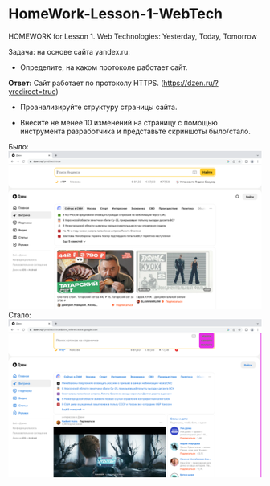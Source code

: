 # HomeWork-Lesson-1-WebTech

HOMEWORK for Lesson 1. Web Technologies: Yesterday, Today, Tomorrow

Задача: на основе сайта yandex.ru:
- Определите, на каком протоколе работает сайт.

**Ответ:** Сайт работает по протоколу HTTPS. (https://dzen.ru/?yredirect=true)

- Проанализируйте структуру страницы сайта.

- Внесите не менее 10 изменений на страницу с помощью инструмента разработчика и представьте скриншоты было/стало.

Было: ![](Снимок_экрана_до.png)
Стало: ![](Снимок_экрана_после.png)

